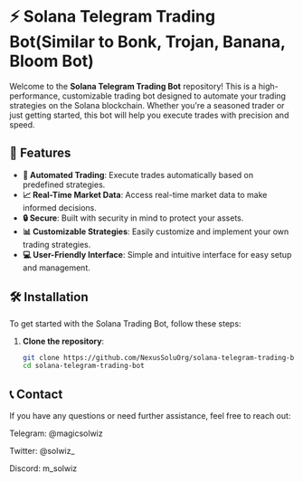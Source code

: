 # ⚡ Solana Telegram Trading Bot(Similar to Bonk, Trojan, Banana, Bloom Bot)
Welcome to the **Solana Telegram Trading Bot** repository! This is a high-performance, customizable trading bot designed to automate your trading strategies on the Solana blockchain. Whether you're a seasoned trader or just getting started, this bot will help you execute trades with precision and speed.

## 🌟 Features
- **🔄 Automated Trading**: Execute trades automatically based on predefined strategies.
- **📈 Real-Time Market Data**: Access real-time market data to make informed decisions.
- **🔒 Secure**: Built with security in mind to protect your assets.
- **📊 Customizable Strategies**: Easily customize and implement your own trading strategies.
- **💻 User-Friendly Interface**: Simple and intuitive interface for easy setup and management.

## 🛠️ Installation

To get started with the Solana Trading Bot, follow these steps:

1. **Clone the repository**:
   ```bash
   git clone https://github.com/NexusSoluOrg/solana-telegram-trading-bot.git
   cd solana-telegram-trading-bot

## 📞 Contact
If you have any questions or need further assistance, feel free to reach out:

Telegram: @magicsolwiz

Twitter: @solwiz_

Discord: m_solwiz
